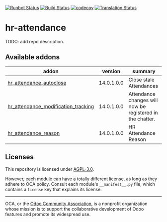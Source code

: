 [![Runbot Status](https://runbot.odoo-community.org/runbot/badge/flat/288/14.0.svg)](https://runbot.odoo-community.org/runbot/repo/github-com-oca-hr-attendance-288)
[![Build Status](https://travis-ci.com/OCA/hr-attendance.svg?branch=14.0)](https://travis-ci.com/OCA/hr-attendance)
[![codecov](https://codecov.io/gh/OCA/hr-attendance/branch/14.0/graph/badge.svg)](https://codecov.io/gh/OCA/hr-attendance)
[![Translation Status](https://translation.odoo-community.org/widgets/hr-attendance-14-0/-/svg-badge.svg)](https://translation.odoo-community.org/engage/hr-attendance-14-0/?utm_source=widget)

<!-- /!\ do not modify above this line -->

# hr-attendance

TODO: add repo description.

<!-- /!\ do not modify below this line -->

<!-- prettier-ignore-start -->

[//]: # (addons)

Available addons
----------------
addon | version | summary
--- | --- | ---
[hr_attendance_autoclose](hr_attendance_autoclose/) | 14.0.1.0.0 | Close stale Attendances
[hr_attendance_modification_tracking](hr_attendance_modification_tracking/) | 14.0.1.0.0 | Attendance changes will now be registered in the chatter.
[hr_attendance_reason](hr_attendance_reason/) | 14.0.1.0.0 | HR Attendance Reason

[//]: # (end addons)

<!-- prettier-ignore-end -->

## Licenses

This repository is licensed under [AGPL-3.0](LICENSE).

However, each module can have a totally different license, as long as they adhere to OCA
policy. Consult each module's `__manifest__.py` file, which contains a `license` key
that explains its license.

----

OCA, or the [Odoo Community Association](http://odoo-community.org/), is a nonprofit
organization whose mission is to support the collaborative development of Odoo features
and promote its widespread use.
